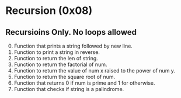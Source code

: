 
# Recursion (0x08)

## Recursioins Only. No loops allowed

0. Function that prints a string followed by new line.
1. Function to print a string in reverse.
2. Function to return the len of string.
3. Function to return the factorial of num.
4. Function to return the value of num x raised to the power of num y.
5. Function to return the square root of num.
6. Function that returns 0 if num is prime and 1 for otherwise.
7. Function that checks if string is a palindrome.
